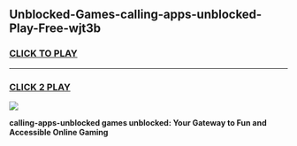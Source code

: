 
## Unblocked-Games-calling-apps-unblocked-Play-Free-wjt3b
<h3>
<a href="https://premium76.site?title=calling-apps-unblocked&ref=23A">CLICK TO PLAY</a></h3>
<hr>

<h3>
<a href="https://premium76.site?title=calling-apps-unblocked&ref=23A">CLICK 2 PLAY</a>
  
</h3>

<a href="https://premium76.site?title=calling-apps-unblocked&ref=23A"><img src="https://clearcache.store/games.png"></a>


**calling-apps-unblocked games unblocked: Your Gateway to Fun and Accessible Online Gaming**
